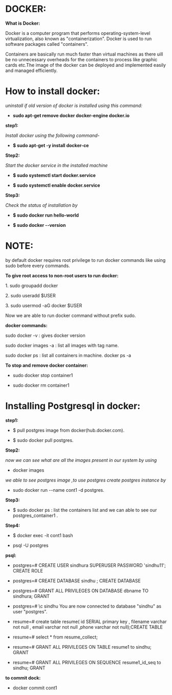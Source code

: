 # DOCKER: #

**What is Docker:**

Docker is a computer program that performs operating-system-level
virtualization, also known as "containerization". Docker is used to run
software packages called "containers".

Containers are basically run much faster than virtual machines as there
uill be no unnecessary overheads for the containers to process like
graphic cards etc.The image of the docker can be deployed and
implemented easily and managed efficiently.

# How to install docker: #

*uninstall if old version of docker is installed using this command:*

- **sudo apt-get remove docker docker-engine docker.io**

**step1:**

*Install docker using the following command-*

- **\$ sudo apt-get -y install docker-ce**

**Step2:**

*Start the docker service in the installed machine*

- **\$ sudo systemctl start docker.service**

- **\$ sudo systemctl enable docker.service**

**Step3:**

*Check the status of installation by*

- **\$ sudo docker run hello-world**

- **\$ sudo docker --version**

# NOTE: #

by default docker requires root privilege to run docker commands like
using sudo before every commands.

**To give root access to non-root users to run docker:**

1\. sudo groupadd docker

2\. sudo useradd \$USER

3\. sudo usermod -aG docker \$USER

Now we are able to run docker command without prefix sudo.

**docker commands:**

sudo docker -v : gives docker version

sudo docker images -a : list all images with tag name.

sudo docker ps : list all containers in machine.
docker ps -a


**To stop and remove docker container:**

- sudo docker stop container1

- sudo docker rm container1

# Installing Postgresql in docker: #

**step1:**

- \$ pull postgres image from docker(hub.docker.com).

- \$ sudo docker pull postgres.

**Step2:**

*now we can see what are all the images present in our system by using*

- docker images

*we able to see postgres image ,to use postgres create postgres instance
by*

- sudo docker run --name cont1 -d postgres.

**Step3:**

- \$ sudo docker ps : list the containers list and we can able to see our
postgres\_container1 .

**Step4:**

- \$ docker exec -it cont1 bash

- psql -U postgres

**psql:**

- postgres=# CREATE USER sindhura SUPERUSER PASSWORD 'sindhu11';
CREATE ROLE

- postgres=# CREATE DATABASE sindhu ; 
CREATE DATABASE
- postgres=# GRANT ALL PRIVILEGES ON DATABASE dbname TO sindhura;
GRANT

- postgres=# \c sindhu
You are now connected to database "sindhu" as user "postgres".
- resume=# create table resume( id SERIAL primary key , filename varchar not null , email varchar not null ,phone varchar not null);CREATE TABLE
- resume=# select * from resume_collect;
- resume=# GRANT  ALL PRIVILEGES ON TABLE resume1 to sindhu;
GRANT
- resume=# GRANT  ALL PRIVILEGES ON SEQUENCE resume1_id_seq to sindhu;
GRANT

**to commit dock:**
- docker commit cont1

